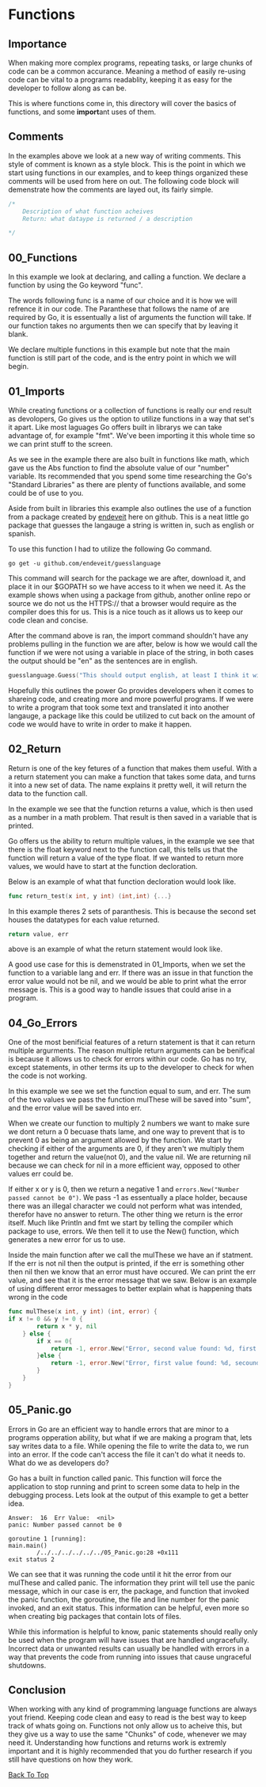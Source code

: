 # Functions

## Importance

When making more complex programs, repeating tasks, or large chunks of code can be a common accurance. Meaning a method of easily re-using code can be vital to a programs readablity, keeping it as easy for the developer to follow along as can be.

This is where functions come in, this directory will cover the basics of functions, and some **import**ant uses of them.

## Comments

In the examples above we look at a new way of writing comments. This style of comment is known as a style block. This is the point in which we start using functions in our examples, and to keep things organized these comments will be used from here on out. The following code block will demenstrate how the comments are layed out, its fairly simple.
```go
/*
	Description of what function acheives
	Return: what dataype is returned / a description 

*/
```


## 00_Functions

In this example we look at declaring, and calling a function. We declare a function by using the Go keyword "func".

The words following func is a name of our choice and it is how we will refrence it in our code. The Paranthese that follows the name of are required by Go, it is essentually a list of arguments the function will take. If our function takes no arguments then we can specify that by leaving it blank.

We declare multiple functions in this example but note that the main function is still part of the code, and is the entry point in which we will begin.


## 01_Imports

While creating functions or a collection of functions is really our end result as devolopers, Go gives us the option to utilize functions in a way that set's it apart. Like most laguages Go offers built in librarys we can take advantage of, for example "fmt". We've been importing it this whole time so we can print stuff to the screen. 

As we see in the example there are also built in functions like math, which gave us the Abs function to find the absolute value of our "number" variable. Its recommended that you spend some time researching the Go's "Standard Libraries" as there are plenty of functions available, and some could be of use to you.

Aside from built in libraries this example also outlines the use of a function from a package created by [endeveit](https://github.com/endeveit "endeviet home repo") here on github. This is a neat little go package that guesses the langauge a string is written in, such as english or spanish. 

To use this function I had to utilize the following Go command.

```
go get -u github.com/endeveit/guesslanguage
```

This command will search for the package we are after, download it, and place it in our $GOPATH so we have access to it when we need it. As the example shows when using a package from github, another online repo or source we do not us the HTTPS:// that a browser would require as the compiler does this for us. This is a nice touch as it allows us to keep our code clean and concise.

After the command above is ran, the import command shouldn't have any problems pulling in the function we are after, below is how we would call the function if we were not using a variable in place of the string, in both cases the output should be "en" as the sentences are in english.

```go
guesslanguage.Guess("This should output english, at least I think it will, I and it may do it.")
```

Hopefully this outlines the power Go provides developers when it comes to shareing code, and creating more and more powerful programs. If we were to write a program that took some text and translated it into another langauge, a package like this could be utilized to cut back on the amount of code we would have to write in order to make it happen.


## 02_Return

Return is one of the key fetures of a function that makes them useful. With a a return statement you can make a function that takes some data, and turns it into a new set of data. The name explains it pretty well, it will return the data to the function call.

In the example we see that the function returns a value, which is then used as a number in a math problem. That result is then saved in a variable that is printed.

Go offers us the ability to return multiple values, in the example we see that there is the float keyword next to the function call, this tells us that the function will return a value of the type float. If we wanted to return more values, we would have to start at the function decloration. 

Below is an example of what that function decloration would look like.
```go
func return_test(x int, y int) (int,int) {...}
```

In this example theres 2 sets of paranthesis. This is because the second set houses the datatypes for each value returned.

```go
return value, err
```
above is an example of what the return statement would look like.

A good use case for this is demenstrated in 01_Imports, when we set the function to a variable lang and err. If there was an issue in that function the error value would not be nil, and we would be able to print what the error message is. This is a good way to handle issues that could arise in a program.

## 04_Go_Errors

One of the most benificial features of a return statement is that it can return multiple argurments. The reason multiple return arguments can be benifical is because it allows us to check for errors within our code. Go has no try, except statements, in other terms its up to the developer to check for when the code is not working.

In this example we see we set the function equal to sum, and err. The sum of the two values we pass the function mulThese will be saved into "sum", and the error value will be saved into err.

When we create our function to multiply 2 numbers we want to make sure we dont return a 0 becuase thats lame, and one way to prevent that is to prevent 0 as being an argument allowed by the function. We start by checking if either of the arguments are 0, if they aren't we multiply them together and return the value(not 0), and the value nil. We are returning nil because we can check for nil in a more efficient way, opposed to other values err could be.

If either x or y is 0, then we return a negative 1 and ``` errors.New("Number passed cannot be 0") ```. We pass -1 as essentually a place holder, because there was an illegal character we could not perform what was intended, therefor have no answer to return. The other thing we return is the error itself. Much like Println and fmt we start by telling the compiler which package to use, errors. We then tell it to use the New() function, which generates a new error for us to use. 

Inside the main function after we call the mulThese we have an if statment. If the err is not nil then the output is printed, if the err is something other then nil then we know that an error must have occured. We can print the err value, and see that it is the error message that we saw. Below is an example of using different error messages to better explain what is happening thats wrong in the code

```go
func mulThese(x int, y int) (int, error) {
if x != 0 && y != 0 {
		return x * y, nil
	} else {
		if x == 0{
			return -1, error.New("Error, second value found: %d, first argument is 0", y)
		}else {
			return -1, error.New("Error, first value found: %d, secound argument is 0", x)
		}
	}
}
```

## 05_Panic.go

Errors in Go are an efficient way to handle errors that are minor to a programs opperation ability, but what if we are making a program that, lets say writes data to a file. While opening the file to write the data to, we run into an error. If the code can't access the file it can't do what it needs to. What do we as developers do?

Go has a built in function called panic. This function will force the application to stop running and print to screen some data to help in the debugging process. Lets look at the output of this example to get a better idea.
```
Answer:  16  Err Value:  <nil>
panic: Number passed cannot be 0

goroutine 1 [running]:
main.main()
        /../../../../../../05_Panic.go:28 +0x111
exit status 2
```
We can see that it was running the code until it hit the error from our mulThese and called panic. The information they print will tell use the panic message, which in our case is err, the package, and function that invoked the panic function, the goroutine, the file and line number for the panic invoked, and an exit status. This information can be helpful, even more so when creating big packages that contain lots of files.

While this information is helpful to know, panic statements should really only be used when the program will have issues that are handled ungracefully. Incorrect data or unwanted results can usually be handled with errors in a way that prevents the code from running into issues that cause ungraceful shutdowns.

## Conclusion

When working with any kind of programming language functions are always yout friend. Keeping code clean and easy to read is the best way to keep track of whats going on. Functions not only allow us to acheive this, but they give us a way to use the same "Chunks" of code, whenever we may need it. Understanding how functions and returns work is extremly important and it is highly recommended that you do further research if you still have questions on how they work.

[Back To Top](#functions)